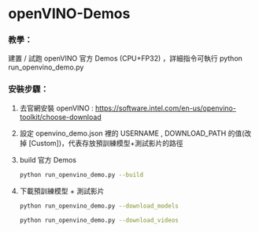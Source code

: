 # openVINO-Demos 

### 教學：

建置 / 試跑 openVINO  官方 Demos (CPU+FP32) ，詳細指令可執行 python run_openvino_demo.py



### 安裝步驟：

1. 去官網安裝 openVINO : https://software.intel.com/en-us/openvino-toolkit/choose-download

2. 設定 openvino_demo.json 裡的 USERNAME , DOWNLOAD_PATH 的值(改掉 [Custom])，代表存放預訓練模型+測試影片的路徑

3. build 官方 Demos

   ```bash
   python run_openvino_demo.py --build
   ```

4. 下載預訓練模型 + 測試影片

   ```bash
   python run_openvino_demo.py --download_models
   ```

   ```bash
   python run_openvino_demo.py --download_videos 
   ```

   

